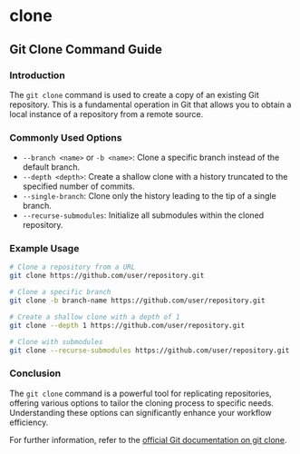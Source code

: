 # clone

## Git Clone Command Guide

### Introduction

The `git clone` command is used to create a copy of an existing Git repository. This is a fundamental operation in Git that allows you to obtain a local instance of a repository from a remote source.

### Commonly Used Options

* `--branch <name>` or `-b <name>`: Clone a specific branch instead of the default branch.
* `--depth <depth>`: Create a shallow clone with a history truncated to the specified number of commits.
* `--single-branch`: Clone only the history leading to the tip of a single branch.
* `--recurse-submodules`: Initialize all submodules within the cloned repository.

### Example Usage

```bash
# Clone a repository from a URL
git clone https://github.com/user/repository.git

# Clone a specific branch
git clone -b branch-name https://github.com/user/repository.git

# Create a shallow clone with a depth of 1
git clone --depth 1 https://github.com/user/repository.git

# Clone with submodules
git clone --recurse-submodules https://github.com/user/repository.git
```

### Conclusion

The `git clone` command is a powerful tool for replicating repositories, offering various options to tailor the cloning process to specific needs. Understanding these options can significantly enhance your workflow efficiency.

For further information, refer to the [official Git documentation on git clone](https://git-scm.com/docs/git-clone).
